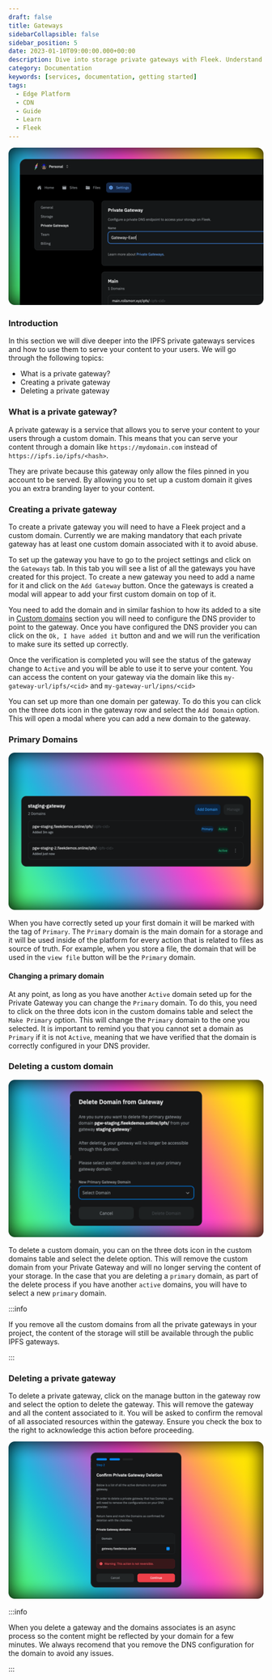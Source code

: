 ```yaml
---
draft: false
title: Gateways
sidebarCollapsible: false
sidebar_position: 5
date: 2023-01-10T09:00:00.000+00:00
description: Dive into storage private gateways with Fleek. Understand their functioning, set up custom domains, and manage content delivery seamlessly.
category: Documentation
keywords: [services, documentation, getting started]
tags:
  - Edge Platform
  - CDN
  - Guide
  - Learn
  - Fleek
---
```


![](../images/gateway-ui.png)

### Introduction

In this section we will dive deeper into the IPFS private gateways services and how to use them to serve your content to your users. We will go through the following topics:

- What is a private gateway?
- Creating a private gateway
- Deleting a private gateway

### What is a private gateway?

A private gateway is a service that allows you to serve your content to your users through a custom domain. This means that you can serve your content through a domain like `https://mydomain.com` instead of `https://ipfs.io/ipfs/<hash>`.

They are private because this gateway only allow the files pinned in you account to be served. By allowing you to set up a custom domain it gives you an extra branding layer to your content.

### Creating a private gateway

To create a private gateway you will need to have a Fleek project and a custom domain. Currently we are making mandatory that each private gateway has at least one custom domain associated with it to avoid abuse.

To set up the gateway you have to go to the project settings and click on the `Gateways` tab. In this tab you will see a list of all the gateways you have created for this project. To create a new gateway you need to add a name for it and click on the `Add Gateway` button. Once the gateways is created a modal will appear to add your first custom domain on top of it.

You need to add the domain and in similar fashion to how its added to a site in [Custom domains](/docs/Domains/custom-domains) section you will need to configure the DNS provider to point to the gateway. Once you have configured the DNS provider you can click on the `Ok, I have added it` button and and we will run the verification to make sure its setted up correctly.

Once the verification is completed you will see the status of the gateway change to `Active` and you will be able to use it to serve your content. You can access the content on your gateway via the domain like this `my-gateway-url/ipfs/<cid>` and `my-gateway-url/ipns/<cid>`

You can set up more than one domain per gateway. To do this you can click on the three dots icon in the gateway row and select the `Add Domain` option. This will open a modal where you can add a new domain to the gateway.

### Primary Domains

![](../images/primary-domain-gw.png)

When you have correctly seted up your first domain it will be marked with the tag of `Primary`. The `Primary` domain is the main domain for a storage and it will be used inside of the platform for every action that is related to files as source of truth. For example, when you store a file, the domain that will be used in the `view file` button will be the `Primary` domain.

#### Changing a primary domain

At any point, as long as you have another `Active` domain seted up for the Private Gateway you can change the `Primary` domain. To do this, you need to click on the three dots icon in the custom domains table and select the `Make Primary` option. This will change the `Primary` domain to the one you selected. It is important to remind you that you cannot set a domain as `Primary` if it is not `Active`, meaning that we have verified that the domain is correctly configured in your DNS provider.

### Deleting a custom domain

![](../images/primary-domain-delete-gw.png)

To delete a custom domain, you can on the three dots icon in the custom domains table and select the delete option. This will remove the custom domain from your Private Gateway and will no longer serving the content of your storage. In the case that you are deleting a `primary` domain, as part of the delete process if you have another `active` domains, you will have to select a new `primary` domain.

:::info

If you remove all the custom domains from all the private gateways in your project, the content of the storage will still be available through the public IPFS gateways.

:::

### Deleting a private gateway

To delete a private gateway, click on the manage button in the gateway row and select the option to delete the gateway. This will remove the gateway and all the content associated to it. You will be asked to confirm the removal of all associated resources within the gateway. Ensure you check the box to the right to acknowledge this action before proceeding.

![](../images/delete-gateway.png)

:::info

When you delete a gateway and the domains associates is an async process so the content might be reflected by your domain for a few minutes. We always recomend that you remove the DNS configuration for the domain to avoid any issues.

:::
